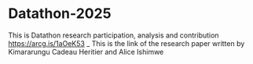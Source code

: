 # Datathon-2025
This is Datathon research participation, analysis and contribution
https://arcg.is/1aOeK53 _ This is the link of the research paper written by Kimararungu Cadeau Heritier and Alice Ishimwe 
